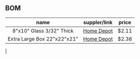 
## BOM

| name | suppler/link | price |
| :---: | :---: | :---: |
| 8"x10" Glass 3/32" Thick | [Home Depot](https://www.homedepot.com/p/8-in-x-10-in-x-0-125-in-Clear-Glass-90810/300068240) | $2.11 |
| Extra Large Box 22"x22"x21" | [Home Depot](https://www.homedepot.com/p/The-Home-Depot-22-in-L-x-21-in-W-x-22-in-D-Extra-Large-Moving-Box-1001015/202518472) | $2.38 |
| 
<!--stackedit_data:
eyJoaXN0b3J5IjpbLTUwMzUzMzA3N119
-->
